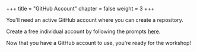 +++
title = "GitHub Account"
chapter = false
weight = 3
+++

You'll need an active GitHub account where you can create a repository.

Create a free individual account by following the prompts [here](https://github.com/signup).

Now that you have a GitHub account to use, you're ready for the workshop!